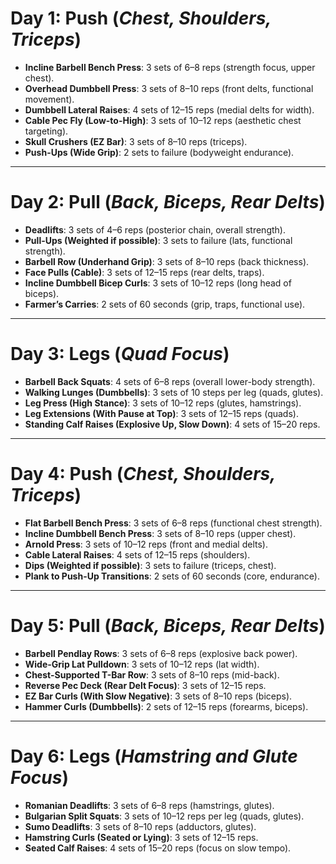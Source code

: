 # **Day 1: Push (*Chest, Shoulders, Triceps*)**

- **Incline Barbell Bench Press**: 3 sets of 6–8 reps (strength focus, upper chest).
- **Overhead Dumbbell Press**: 3 sets of 8–10 reps (front delts, functional movement).
- **Dumbbell Lateral Raises**: 4 sets of 12–15 reps (medial delts for width).
- **Cable Pec Fly (Low-to-High)**: 3 sets of 10–12 reps (aesthetic chest targeting).
- **Skull Crushers (EZ Bar)**: 3 sets of 8–10 reps (triceps).
- **Push-Ups (Wide Grip)**: 2 sets to failure (bodyweight endurance).

---

# **Day 2: Pull (*Back, Biceps, Rear Delts*)**

- **Deadlifts**: 3 sets of 4–6 reps (posterior chain, overall strength).
- **Pull-Ups (Weighted if possible)**: 3 sets to failure (lats, functional strength).
- **Barbell Row (Underhand Grip)**: 3 sets of 8–10 reps (back thickness).
- **Face Pulls (Cable)**: 3 sets of 12–15 reps (rear delts, traps).
- **Incline Dumbbell Bicep Curls**: 3 sets of 10–12 reps (long head of biceps).
- **Farmer’s Carries**: 2 sets of 60 seconds (grip, traps, functional use).

---

# **Day 3: Legs (*Quad Focus*)**

- **Barbell Back Squats**: 4 sets of 6–8 reps (overall lower-body strength).
- **Walking Lunges (Dumbbells)**: 3 sets of 10 steps per leg (quads, glutes).
- **Leg Press (High Stance)**: 3 sets of 10–12 reps (glutes, hamstrings).
- **Leg Extensions (With Pause at Top)**: 3 sets of 12–15 reps (quads).
- **Standing Calf Raises (Explosive Up, Slow Down)**: 4 sets of 15–20 reps.

---

# **Day 4: Push (*Chest, Shoulders, Triceps*)**

- **Flat Barbell Bench Press**: 3 sets of 6–8 reps (functional chest strength).
- **Incline Dumbbell Bench Press**: 3 sets of 8–10 reps (upper chest).
- **Arnold Press**: 3 sets of 10–12 reps (front and medial delts).
- **Cable Lateral Raises**: 4 sets of 12–15 reps (shoulders).
- **Dips (Weighted if possible)**: 3 sets to failure (triceps, chest).
- **Plank to Push-Up Transitions**: 2 sets of 60 seconds (core, endurance).

---

# **Day 5: Pull (*Back, Biceps, Rear Delts*)**

- **Barbell Pendlay Rows**: 3 sets of 6–8 reps (explosive back power).
- **Wide-Grip Lat Pulldown**: 3 sets of 10–12 reps (lat width).
- **Chest-Supported T-Bar Row**: 3 sets of 8–10 reps (mid-back).
- **Reverse Pec Deck (Rear Delt Focus)**: 3 sets of 12–15 reps.
- **EZ Bar Curls (With Slow Negative)**: 3 sets of 8–10 reps (biceps).
- **Hammer Curls (Dumbbells)**: 2 sets of 12–15 reps (forearms, biceps).

---

# **Day 6: Legs (*Hamstring and Glute Focus*)**

- **Romanian Deadlifts**: 3 sets of 6–8 reps (hamstrings, glutes).
- **Bulgarian Split Squats**: 3 sets of 10–12 reps per leg (quads, glutes).
- **Sumo Deadlifts**: 3 sets of 8–10 reps (adductors, glutes).
- **Hamstring Curls (Seated or Lying)**: 3 sets of 12–15 reps.
- **Seated Calf Raises**: 4 sets of 15–20 reps (focus on slow tempo).